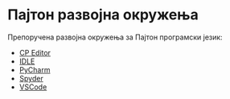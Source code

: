# Пајтон развојна окружења

Препоручена развојна окружења за Пајтон програмски језик:
* [CP Editor]
* [IDLE]
* [PyCharm]
* [Spyder]
* [VSCode]

[CP Editor]: ./CPEditor.md
[IDLE]: ./IDLE.md
[PyCharm]: ./PyCharm.md
[Spyder]: ./Spyder.md
[VSCode]: ./VSCode.md

